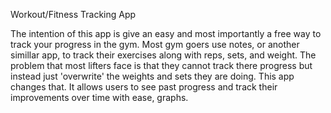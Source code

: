 Workout/Fitness Tracking App

The intention of this app is give an easy and most importantly a free way to track your progress in the gym.
Most gym goers use notes, or another simillar app, to track their exercises along with reps, sets, and weight.
The problem that most lifters face is that they cannot track there progress but instead just 'overwrite'
the weights and sets they are doing. This app changes that. It allows users to see past progress and track
their improvements over time with ease, graphs. 
